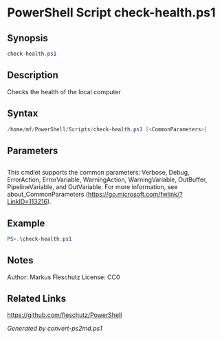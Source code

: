 # PowerShell Script check-health.ps1

## Synopsis
```powershell
check-health.ps1
```

## Description
Checks the health of the local computer

## Syntax
```powershell
/home/mf/PowerShell/Scripts/check-health.ps1 [<CommonParameters>]
```

## Parameters
## <CommonParameters>
This cmdlet supports the common parameters: Verbose, Debug, ErrorAction, ErrorVariable, WarningAction, WarningVariable, OutBuffer, PipelineVariable, and OutVariable. For more information, see about_CommonParameters (https://go.microsoft.com/fwlink/?LinkID=113216).

## Example
```powershell
PS>.\check-health.ps1
```


## Notes
Author:  Markus Fleschutz
License: CC0

## Related Links
https://github.com/fleschutz/PowerShell

*Generated by convert-ps2md.ps1*
